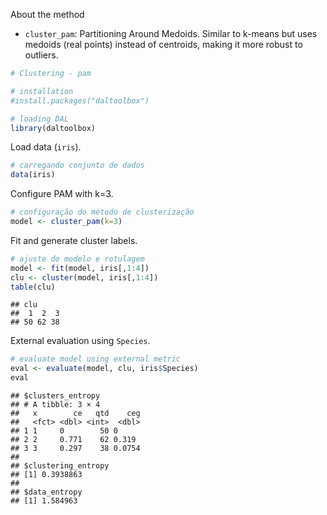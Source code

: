 About the method
- `cluster_pam`: Partitioning Around Medoids. Similar to k-means but uses medoids (real points) instead of centroids, making it more robust to outliers.


``` r
# Clustering - pam

# installation 
#install.packages("daltoolbox")

# loading DAL
library(daltoolbox) 
```

Load data (`iris`).

``` r
# carregando conjunto de dados
data(iris)
```

Configure PAM with k=3.

``` r
# configuração do método de clusterização
model <- cluster_pam(k=3)
```

Fit and generate cluster labels.

``` r
# ajuste do modelo e rotulagem
model <- fit(model, iris[,1:4])
clu <- cluster(model, iris[,1:4])
table(clu)
```

```
## clu
##  1  2  3 
## 50 62 38
```

External evaluation using `Species`.

``` r
# evaluate model using external metric
eval <- evaluate(model, clu, iris$Species)
eval
```

```
## $clusters_entropy
## # A tibble: 3 × 4
##   x        ce   qtd    ceg
##   <fct> <dbl> <int>  <dbl>
## 1 1     0        50 0     
## 2 2     0.771    62 0.319 
## 3 3     0.297    38 0.0754
## 
## $clustering_entropy
## [1] 0.3938863
## 
## $data_entropy
## [1] 1.584963
```
